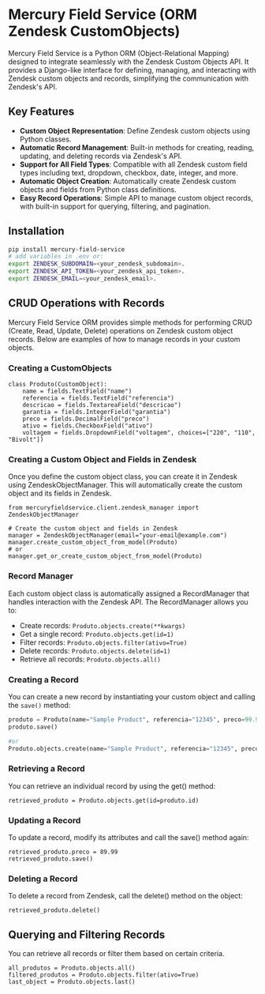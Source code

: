 # Mercury Field Service (ORM Zendesk CustomObjects)

Mercury Field Service is a Python ORM (Object-Relational Mapping) designed to integrate seamlessly with the Zendesk Custom Objects API. It provides a Django-like interface for defining, managing, and interacting with Zendesk custom objects and records, simplifying the communication with Zendesk's API.

## Key Features

- **Custom Object Representation**: Define Zendesk custom objects using Python classes.
- **Automatic Record Management**: Built-in methods for creating, reading, updating, and deleting records via Zendesk's API.
- **Support for All Field Types**: Compatible with all Zendesk custom field types including text, dropdown, checkbox, date, integer, and more.
- **Automatic Object Creation**: Automatically create Zendesk custom objects and fields from Python class definitions.
- **Easy Record Operations**: Simple API to manage custom object records, with built-in support for querying, filtering, and pagination.

## Installation

```bash
pip install mercury-field-service
# add variables in .env or:
export ZENDESK_SUBDOMAIN=<your_zendesk_subdomain>.
export ZENDESK_API_TOKEN=<your_zendesk_api_token>.
export ZENDESK_EMAIL=<your_zendesk_email>.
```

## CRUD Operations with Records

Mercury Field Service ORM provides simple methods for performing CRUD (Create, Read, Update, Delete) operations on Zendesk custom object records. Below are examples of how to manage records in your custom objects.


### Creating a CustomObjects
```
class Produto(CustomObject):
    name = fields.TextField("name")
    referencia = fields.TextField("referencia")
    descricao = fields.TextareaField("descricao")
    garantia = fields.IntegerField("garantia")
    preco = fields.DecimalField("preco")
    ativo = fields.CheckboxField("ativo")
    voltagem = fields.DropdownField("voltagem", choices=["220", "110", "Bivolt"])
```

### Creating a Custom Object and Fields in Zendesk

Once you define the custom object class, you can create it in Zendesk using ZendeskObjectManager. This will automatically create the custom object and its fields in Zendesk.

```
from mercuryfieldservice.client.zendesk_manager import ZendeskObjectManager

# Create the custom object and fields in Zendesk
manager = ZendeskObjectManager(email="your-email@example.com")
manager.create_custom_object_from_model(Produto)
# or
manager.get_or_create_custom_object_from_model(Produto)
```
### Record Manager

Each custom object class is automatically assigned a RecordManager that handles interaction with the Zendesk API. The RecordManager allows you to:

- Create records: ```Produto.objects.create(**kwargs)```
- Get a single record: ```Produto.objects.get(id=1)```
- Filter records: ```Produto.objects.filter(ativo=True)```
- Delete records: ```Produto.objects.delete(id=1)```
- Retrieve all records: ```Produto.objects.all()```
  
### Creating a Record

You can create a new record by instantiating your custom object and calling the `save()` method:

```python
produto = Produto(name="Sample Product", referencia="12345", preco=99.99, ativo=True)
produto.save()

#or
Produto.objects.create(name="Sample Product", referencia="12345", preco=99.99, ativo=True)
```
### Retrieving a Record

You can retrieve an individual record by using the get() method:
```
retrieved_produto = Produto.objects.get(id=produto.id)
```
### Updating a Record

To update a record, modify its attributes and call the save() method again:
```
retrieved_produto.preco = 89.99
retrieved_produto.save()
```

### Deleting a Record

To delete a record from Zendesk, call the delete() method on the object:
```
retrieved_produto.delete()
```
## Querying and Filtering Records

You can retrieve all records or filter them based on certain criteria.
```
all_produtos = Produto.objects.all()
filtered_produtos = Produto.objects.filter(ativo=True)
last_object = Produto.objects.last()
```

